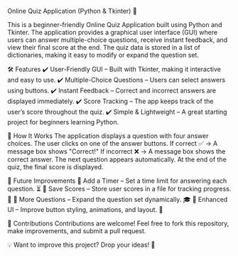 Online Quiz Application (Python & Tkinter) 🎯

This is a beginner-friendly Online Quiz Application built using Python and Tkinter. The application provides a graphical user interface (GUI) where users can answer multiple-choice questions, receive instant feedback, and view their final score at the end. The quiz data is stored in a list of dictionaries, making it easy to modify or expand the question set.

🛠 Features
✔ User-Friendly GUI – Built with Tkinter, making it interactive and easy to use.
✔ Multiple-Choice Questions – Users can select answers using buttons.
✔ Instant Feedback – Correct and incorrect answers are displayed immediately.
✔ Score Tracking – The app keeps track of the user’s score throughout the quiz.
✔ Simple & Lightweight – A great starting project for beginners learning Python.

📜 How It Works
The application displays a question with four answer choices.
The user clicks on one of the answer buttons.
If correct ✅ → A message box shows "Correct!"
If incorrect ❌ → A message box shows the correct answer.
The next question appears automatically.
At the end of the quiz, the final score is displayed.

🚀 Future Improvements
🔹 Add a Timer – Set a time limit for answering each question. ⏳
🔹 Save Scores – Store user scores in a file for tracking progress. 📂
🔹 More Questions – Expand the question set dynamically. 🎓
🔹 Enhanced UI – Improve button styling, animations, and layout. 🎨

🤝 Contributions
Contributions are welcome! Feel free to fork this repository, make improvements, and submit a pull request.

💡 Want to improve this project? Drop your ideas! 🚀
